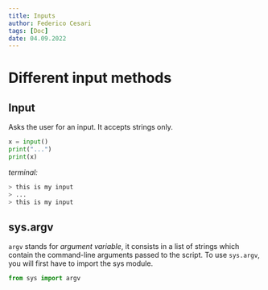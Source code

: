 ```yaml
---
title: Inputs
author: Federico Cesari
tags: [Doc]
date: 04.09.2022
---
```


# Different input methods
## Input
Asks the user for an input. It accepts strings only.
```python
x = input()
print("...")
print(x)
```

*terminal:*
```bash
> this is my input
> ...
> this is my input
```
## sys.argv
`argv` stands for *argument variable*, it consists in a list of strings which contain the command-line arguments passed to the script. To use `sys.argv`, you will first have to import the sys module.
```python
from sys import argv



```
